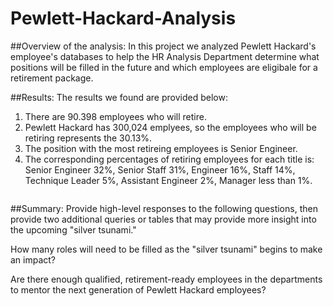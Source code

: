 # Pewlett-Hackard-Analysis
##Overview of the analysis:
In this project we analyzed Pewlett Hackard's employee's databases to help the HR Analysis Department determine what positions will be filled in the future and which employees are eligibale for a retirement package. 

##Results: 
The results we found are provided below:
1. There are 90.398 employees who will retire. 
2. Pewlett Hackard has 300,024 emplyees, so the employees who will be retiring represents the 30.13%.
3. The position with the most retireing employees is Senior Engineer.
4. The corresponding percentages of retiring employees for each title is: Senior Engineer 32%, Senior Staff 31%, Engineer 16%, Staff 14%, Technique Leader 5%, Assistant Engineer 2%, Manager less than 1%. 

![]() 

##Summary: 
Provide high-level responses to the following questions, then provide two additional queries or tables that may provide more insight into the upcoming "silver tsunami."

How many roles will need to be filled as the "silver tsunami" begins to make an impact?

Are there enough qualified, retirement-ready employees in the departments to mentor the next generation of Pewlett Hackard employees?
